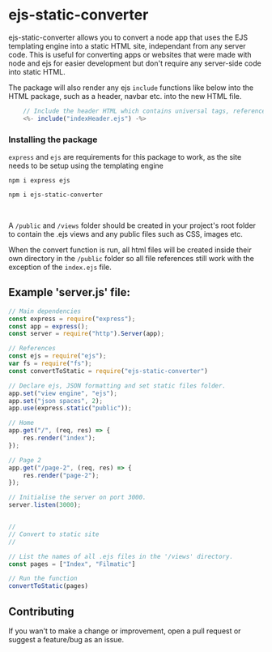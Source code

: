 # ejs-static-converter

ejs-static-converter allows you to convert a node app that uses the EJS templating engine into a static HTML site, independant from any server code. This is useful for converting apps or websites that were made with node and ejs for easier development but don't require any server-side code into static HTML.

The package will also render any ejs `include` functions like below into the HTML package, such as a header, navbar etc. into the new HTML file.

```js
    // Include the header HTML which contains universal tags, references and other metadata.
    <%- include("indexHeader.ejs") -%>
```

### Installing the package
`express` and `ejs` are requirements for this package to work, as the site needs to be setup using the templating engine

```
npm i express ejs
```

```
npm i ejs-static-converter
```
<br>

A `/public` and `/views` folder should be created in your project's root folder to contain the .ejs views and any public files such as CSS, images etc. 

When the convert function is run, all html files will be created inside their own directory in the `/public` folder so all file references still work with the exception of the `index.ejs` file.

## Example 'server.js' file:
```js
// Main dependencies
const express = require("express");
const app = express();
const server = require("http").Server(app);

// References
const ejs = require("ejs");
var fs = require("fs");
const convertToStatic = require("ejs-static-converter")

// Declare ejs, JSON formatting and set static files folder.
app.set("view engine", "ejs");
app.set("json spaces", 2);
app.use(express.static("public"));

// Home
app.get("/", (req, res) => {
    res.render("index");
});

// Page 2
app.get("/page-2", (req, res) => {
    res.render("page-2");
});

// Initialise the server on port 3000.
server.listen(3000);


//
// Convert to static site
//

// List the names of all .ejs files in the '/views' directory.
const pages = ["Index", "Filmatic"]

// Run the function
convertToStatic(pages)
```

## Contributing

If you wan't to make a change or improvement, open a pull request or suggest a feature/bug as an issue.
